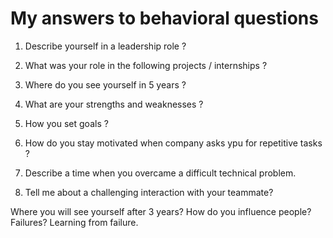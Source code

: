# My answers to behavioral questions

1) Describe yourself in a leadership role ?

2) What was your role in the following projects / internships ?

3) Where do you see yourself in 5 years ?

4) What are your strengths and weaknesses ?

5) How you set goals ?

6) How do you stay motivated when company asks ypu for repetitive tasks ?

7) Describe a time when you overcame a difficult technical problem.

8) Tell me about a challenging interaction with your teammate?

Where you will see yourself after 3 years?
How do you influence people?
Failures? Learning from failure.
